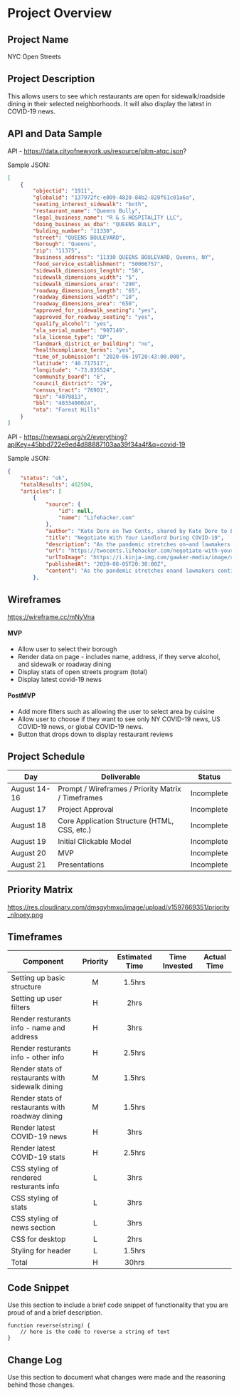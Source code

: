 # Project Overview

## Project Name

NYC Open Streets

## Project Description

This allows users to see which restaurants are open for sidewalk/roadside dining in their selected neighborhoods. It will also display the latest in COVID-19 news.

## API and Data Sample
API - https://data.cityofnewyork.us/resource/pitm-atqc.json?

Sample JSON:
```json
[
    {
        "objectid": "1911",
        "globalid": "137972fc-e009-4820-84b2-828f61c01a6a",
        "seating_interest_sidewalk": "both",
        "restaurant_name": "Queens Bully",
        "legal_business_name": "R & S HOSPITALITY LLC",
        "doing_business_as_dba": "QUEENS BULLY",
        "bulding_number": "11330",
        "street": "QUEENS BOULEVARD",
        "borough": "Queens",
        "zip": "11375",
        "business_address": "11330 QUEENS BOULEVARD, Queens, NY",
        "food_service_establishment": "50066757",
        "sidewalk_dimensions_length": "58",
        "sidewalk_dimensions_width": "5",
        "sidewalk_dimensions_area": "290",
        "roadway_dimensions_length": "65",
        "roadway_dimensions_width": "10",
        "roadway_dimensions_area": "650",
        "approved_for_sidewalk_seating": "yes",
        "approved_for_roadway_seating": "yes",
        "qualify_alcohol": "yes",
        "sla_serial_number": "907149",
        "sla_license_type": "OP",
        "landmark_district_or_building": "no",
        "healthcompliance_terms": "yes",
        "time_of_submission": "2020-06-19T20:43:00.000",
        "latitude": "40.717517",
        "longitude": "-73.835524",
        "community_board": "6",
        "council_district": "29",
        "census_tract": "76901",
        "bin": "4079813",
        "bbl": "4033400024",
        "nta": "Forest Hills"
    }
]
```

API - https://newsapi.org/v2/everything?apiKey=45bbd722e9ed4d88887103aa39f34a4f&q=covid-19

Sample JSON:
```json
{
    "status": "ok",
    "totalResults": 462504,
    "articles": [
        {
            "source": {
                "id": null,
                "name": "Lifehacker.com"
            },
            "author": "Kate Dore on Two Cents, shared by Kate Dore to Lifehacker",
            "title": "Negotiate With Your Landlord During COVID-19",
            "description": "As the pandemic stretches on—and lawmakers continue negotiations for the latest stimulus package—experts have warned there may be a looming eviction crisis. Whether your family is suffering from a job loss or a pay cut, now may be the time to start negotiatin…",
            "url": "https://twocents.lifehacker.com/negotiate-with-your-landlord-during-covid-19-1844623304",
            "urlToImage": "https://i.kinja-img.com/gawker-media/image/upload/c_fill,f_auto,fl_progressive,g_center,h_675,pg_1,q_80,w_1200/nhxxxfveaezewbdweduk.jpg",
            "publishedAt": "2020-08-05T20:30:00Z",
            "content": "As the pandemic stretches onand lawmakers continue negotiations for the latest stimulus packageexperts have warned there may be a looming eviction crisis. Whether your family is suffering from a job … [+1743 chars]"
        },
```

## Wireframes

https://wireframe.cc/mNyVna

#### MVP 
- Allow user to select their borough
- Render data on page - includes name, address, if they serve alcohol, and sidewalk or roadway dining 
- Display stats of open streets program (total)
- Display latest covid-19 news 

#### PostMVP  
- Add more filters such as allowing the user to select area by cuisine
- Allow user to choose if they want to see only NY COVID-19 news, US COVID-19 news, or global COVID-19 news.
- Button that drops down to display restaurant reviews

## Project Schedule
|  Day | Deliverable | Status
|---|---| ---|
|August 14-16| Prompt / Wireframes / Priority Matrix / Timeframes | Incomplete
|August 17| Project Approval | Incomplete
|August 18| Core Application Structure (HTML, CSS, etc.) | Incomplete
|August 19| Initial Clickable Model  | Incomplete
|August 20| MVP | Incomplete
|August 21| Presentations | Incomplete

## Priority Matrix
https://res.cloudinary.com/dmsgyhmxo/image/upload/v1597669351/priority_nlnoey.png

## Timeframes

| Component | Priority | Estimated Time | Time Invested | Actual Time |
| --- | :---: |  :---: | :---: | :---: |
| Setting up basic structure | M | 1.5hrs|  |  |
| Setting up user filters | H | 2hrs|  |  |
| Render resturants info - name and address| H | 3hrs|  |  |
| Render resturants info - other info| H | 2.5hrs|  |  |
| Render stats of restaurants with sidewalk dining| M | 1.5hrs|  |  |
| Render stats of restaurants with roadway dining| M | 1.5hrs|  |  |
| Render latest COVID-19 news | H | 3hrs|  |  |
| Render latest COVID-19 stats | H | 2.5hrs|  |  |
| CSS styling of rendered resturants info| L | 3hrs|  |  |
| CSS styling of stats| L | 3hrs|  |  |
| CSS styling of news section | L | 3hrs|  |  |
| CSS for desktop| L | 2hrs|  |  |
| Styling for header| L | 1.5hrs|  |  |
| Total | H | 30hrs|  |  |

## Code Snippet

Use this section to include a brief code snippet of functionality that you are proud of and a brief description.  

```
function reverse(string) {
	// here is the code to reverse a string of text
}
```

## Change Log
 Use this section to document what changes were made and the reasoning behind those changes.  
